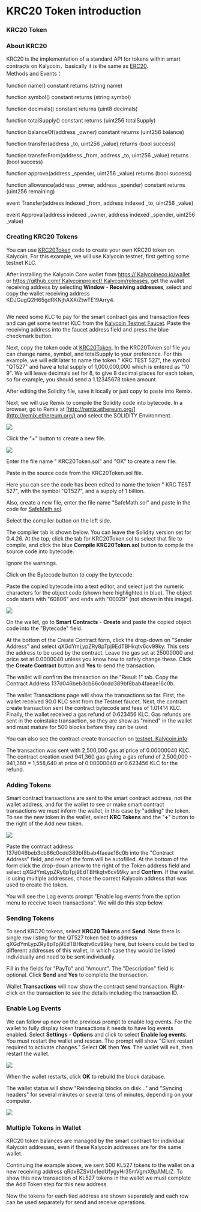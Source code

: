 # KRC20 Token introduction

### **KRC20 Token**

### **About KRC20**

KRC20 is the implementation of a standard API for tokens within smart contracts on Kalycoin，basically it is the same as [ERC20](https://github.com/ethereum/EIPs/blob/master/EIPS/eip-20.md).\
Methods and Events：

function name() constant returns (string name)

function symbol() constant returns (string symbol)

function decimals() constant returns (uint8 decimals)

function totalSupply() constant returns (uint256 totalSupply)

function balanceOf(address \_owner) constant returns (uint256 balance)

function transfer(address \_to, uint256 \_value) returns (bool success)

function transferFrom(address \_from, address \_to, uint256 \_value) returns (bool success)

function approve(address \_spender, uint256 \_value) returns (bool success)

function allowance(address \_owner, address \_spender) constant returns (uint256 remaining)

event Transfer(address indexed \_from, address indexed \_to, uint256 \_value)

event Approval(address indexed \_owner, address indexed \_spender, uint256 \_value)

### **Creating KRC20 Tokens**

You can use [ KRC20Token](https://github.com/qtumproject/QRC20Token) code to create your own KRC20 token on Kalycoin. For this example, we will use Kalycoin testnet, first getting some testnet KLC.

After installing the Kalycoin Core wallet from [https:// Kalycoineco.io/wallet](https://qtumeco.io/wallet) or [https://github.com/ Kalycoinproject/ Kalycoin/releases](https://github.com/qtumproject/qtum/releases), get the wallet receiving address by selecting **Window** - **Receiving addresses**, select and copy the wallet receiving address KDJGugQ2H65gdRKNjhAXXiZtwTE19Arry4.

<figure><img src=".gitbook/assets/imagen (3).png" alt=""><figcaption></figcaption></figure>



We need some KLC to pay for the smart contract gas and transaction fees and can get some testnet KLC from the [ Kalycoin Testnet Faucet](https://testnet.kalycoin.io). Paste the receiving address into the faucet address field and press the blue checkmark button.

Next, copy the token code at [ KRC20Token](https://github.com/qtumproject/QRC20Token). In the KRC20Token.sol file you can change name, symbol, and totalSupply to your preference. For this example, we will edit later to name the token " KRC TEST 527", the symbol "QT527" and have a total supply of 1,000,000,000 which is entered as "10 9". We will leave decimals set for 8, to give 8 decimal places for each token, so for example, you should send a 1.12345678 token amount.

After editing the Solidity file, save it locally or just copy to paste into Remix.

Next, we will use Remix to compile the Solidity code into bytecode. In a browser, go to Remix at [http://remix.ethereum.org/](http://remix.ethereum.org/) and select the SOLIDITY Environment.

![](<.gitbook/assets/image (94).png>)

Click the "+" button to create a new file.

![](<.gitbook/assets/image (76).png>)

Enter the file name " KRC20Token.sol" and "OK" to create a new file.

Paste in the source code from the KRC20Token.sol file.

Here you can see the code has been edited to name the token " KRC TEST 527", with the symbol "QT527", and a supply of 1 billion.

Also, create a new file, enter the file name "SafeMath.sol" and paste in the code for [SafeMath.sol](https://github.com/qtumproject/QRC20Token/blob/master/SafeMath.sol).

Select the compiler button on the left side.

The compiler tab is shown below. You can leave the Solidity version set for 0.4.26. At the top, click the tab for KRC20Token.sol to select that file to compile, and click the blue **Compile KRC20Token.sol** button to compile the source code into bytecode.

Ignore the warnings.

Click on the Bytecode button to copy the bytecode.

Paste the copied bytecode into a text editor, and select just the numeric characters for the object code (shown here highlighted in blue). The object code starts with "60806" and ends with "00029" (not shown in this image).

![](<.gitbook/assets/image (82).png>)

On the wallet, go to **Smart Contracts** - **Create** and paste the copied object code into the "Bytecode" field.

At the bottom of the Create Contract form, click the drop-down on "Sender Address" and select qXGdYmLypZRy8pTpj9EdTBHkqtv6cv99ky. This sets the address to be used by the contract. Leave the gas set at 25000000 and price set at 0.0000040 unless you know how to safely change these. Click the **Create Contract** button and **Yes** to send the transaction.

The wallet will confirm the transaction on the "Result 1" tab. Copy the Contract Address 137d046beb3cb66c0cdd389bf8bab4faeae16c0b.

The wallet Transactions page will show the transactions so far. First, the wallet received 90.0 KLC sent from the Testnet faucet. Next, the contract create transaction sent the contract bytecode and fees of 1.01414 KLC. Finally, the wallet received a gas refund of 0.623456 KLC. Gas refunds are sent in the coinstake transaction, so they are show as "mined" in the wallet and must mature for 500 blocks before they can be used.

You can also see the contract create transaction on [testnet. Kalycoin.info](https://testnet.qtum.info/tx/0db7a5f38c1959d473405165bf842dcf726c9b79615b0b294514cb44e53fb801)

The transaction was sent with 2,500,000 gas at price of 0.00000040 KLC. The contract creation used 941,360 gas giving a gas refund of 2,500,000 - 941,360 = 1,558,640 at price of 0.00000040 or 0.623456 KLC for the refund.

### **Adding Tokens**

Smart contract transactions are sent to the smart contract address, not the wallet address, and for the wallet to see or make smart contract transactions we must inform the wallet, in this case by "adding" the token. To see the new token in the wallet, select **KRC Tokens** and the "**+**" button to the right of the Add new token.

![](<.gitbook/assets/image (145).png>)

Paste the contract address 137d046beb3cb66c0cdd389bf8bab4faeae16c0b into the "Contract Address" field, and rest of the form will be autofilled. At the bottom of the form click the drop-down arrow to the right of the Token address field and select qXGdYmLypZRy8pTpj9EdTBHkqtv6cv99ky and **Confirm**. If the wallet is using multiple addresses, chose the correct Kalycoin address that was used to create the token.

You will see the Log events prompt "Enable log events from the option menu to receive token transactions". We will do this step below.

### **Sending Tokens**

To send KRC20 tokens, select **KRC20 Tokens** and **Send**. Note there is single row listing for the QT527 token tied to address qXGdYmLypZRy8pTpj9EdTBHkqtv6cv99ky here, but tokens could be tied to different addresses of this wallet, in which case they would be listed individually and need to be sent individually.

Fill in the fields for "PayTo" and "Amount". The "Description" field is optional. Click **Send** and **Yes** to complete the transaction.

Wallet **Transactions** will now show the contract send transaction. Right-click on the transaction to see the details including the transaction ID.

### **Enable Log Events**

We can follow up now on the previous prompt to enable log events. For the wallet to fully display token transactions it needs to have log events enabled. Select **Settings** - **Options** and click to select **Enable log events**. You must restart the wallet and rescan. The prompt will show "Client restart required to activate changes." Select **OK** then **Yes**. The wallet will exit, then restart the wallet.

![](<.gitbook/assets/image (14).png>)

When the wallet restarts, click **OK** to rebuild the block database.

The wallet status will show "Reindexing blocks on disk..." and "Syncing headers" for several minutes or several tens of minutes, depending on your computer.

![](<.gitbook/assets/image (30).png>)

### **Multiple Tokens in Wallet**

KRC20 token balances are managed by the smart contract for individual Kalycoin addresses, even if these Kalycoin addresses are for the same wallet.

Continuing the example above, we sent 500 KL527 tokens to the wallet on a new receiving address qRdxBZSvUx1edUfygyHr35mVgmX9pAMLrZ. To show this new transaction of KL527 tokens in the wallet we must complete the Add Token step for this new address.

Now the tokens for each tied address are shown separately and each row can be used separately for send and receive operations.
